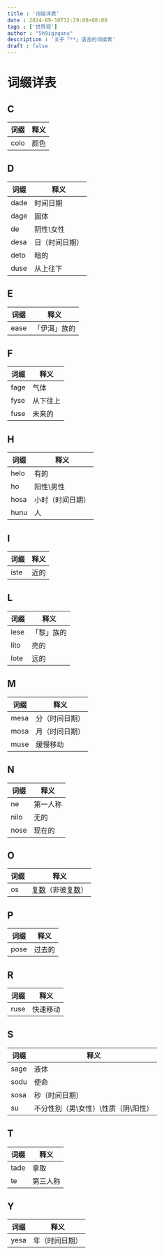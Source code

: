 ```yaml
---
title : '词缀详表'
date : 2024-09-10T12:29:08+08:00
tags : ['世界观']
author : "5h9igzqanx"
description : '关于「**」语言的词缀表'
draft : false
---
```


# 词缀详表

## C

|词缀|释义|
|---|------|
|colo|颜色|

## D

|词缀|释义|
|---|------|
|dade|时间日期|
|dage|固体|
|de|阴性\女性|
|desa|日（时间日期）|
|deto|暗的|
|duse|从上往下|

## E

|词缀|释义|
|---|------|
|ease|「伊洱」族的|

## F

|词缀|释义|
|---|------|
|fage|气体|
|fyse|从下往上|
|fuse|未来的|

## H

|词缀|释义|
|---|------|
|helo|有的|
|ho|阳性\男性|
|hosa|小时（时间日期）|
|hunu|人|

## I

|词缀|释义|
|---|------|
|iste|近的|

## L

|词缀|释义|
|---|------|
|lese|「黎」族的|
|lito|亮的|
|lote|远的|

## M

|词缀|释义|
|---|------|
|mesa|分（时间日期）|
|mosa|月（时间日期）|
|muse|缓慢移动|

## N

|词缀|释义|
|---|------|
|ne|第一人称|
|nilo|无的|
|nose|现在的|

## O

|词缀|释义  |
|---|------|
|os|[复数](https://baike.baidu.com/item/%E5%A4%8D%E6%95%B0/13131232)（非彼[复数](https://baike.baidu.com/item/%E5%A4%8D%E6%95%B0/254365)）|

## P

|词缀|释义  |
|---|------|
|pose|过去的|

## R

|词缀|释义  |
|---|------|
|ruse|快速移动|

## S

|词缀|释义  |
|---|------|
|sage|液体|
|sodu|使命|
|sosa|秒（时间日期）|
|su|不分性别（男\女性）\性质（阴\阳性）|

## T

|词缀|释义|
|---|------|
|tade|拿取|
|te|第三人称|


## Y

|词缀|释义|
|---|------|
|yesa|年（时间日期）|
